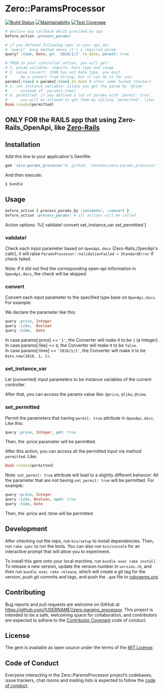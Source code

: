 # Zero::ParamsProcessor

[![Build Status](https://travis-ci.org/zhandao/zero-params_processor.svg?branch=test)](https://travis-ci.org/zhandao/zero-params_processor)
[![Maintainability](https://api.codeclimate.com/v1/badges/4d2fd3c04abf75a1158b/maintainability)](https://codeclimate.com/github/zhandao/zero-params_processor/maintainability)
[![Test Coverage](https://api.codeclimate.com/v1/badges/4d2fd3c04abf75a1158b/test_coverage)](https://codeclimate.com/github/zhandao/zero-params_processor/test_coverage)

```ruby
# declare aop callback which provided by zpp
before_action :process_params!

# if you defined following spec in your api doc
# `query!` bang method means it's a required param
query! :time, Date, gt: '2018/1/1'.to_date, permit: true

# THEN in your controller action, you will get:
# 1. param validate: require, Date type and range
# 2. value convert: JSON has not Date type, you must
#	   do a convert from String, but it can do it for you:
params[:time] = params[:time].to_date # after some format checkers
# 3. set instance variable: allows you get the param by `@time`
#      instead of `params[:time]`
# 4. permitted: if you defined a lot of params with `permit: true`,
#      you will be allowed to get them by calling `permitted`, like:
Book.create(permitted)
```

## ONLY FOR the RAILS app that using Zero-Rails_OpenApi, like [Zero-Rails](https://github.com/zhandao/zero-rails)

## Installation

Add this line to your application's Gemfile:

```ruby
gem 'zero-params_processor'#, github: 'zhandao/zero-params_processor'
```

And then execute:

    $ bundle

## Usage

```ruby
before_action { process_params_by :validate!, :convert }
before_action :process_params! # all actions will be called
```
Action options: %i[ validate! convert set_instance_var set_permitted ]

### validate!

Check each input parameter based on `OpenApi.docs` (Zero-Rails_OpenApi's cattr), it will
raise `ParamsProcessor::ValidationFailed < StandardError` if check failed.

Note: If it did not find the corresponding open-api information in `OpenApi.docs`,
the check will be skipped.

### convert

Convert each input parameter to the specified type base on `OpenApi.docs`. For example:

We declare the parameter like this:
```ruby
query :price, Integer
query :like,  Boolean
query :time,  Date
```
In case params[:price] == `'1'`, the Converter will make it to be `1` (a Integer).  
In case params[:like] == `0`, the Converter will make it to be `false`.  
In case params[:time] == `'2018/1/1'`, the Converter will make it to be `Date.new(2018, 1, 1)`.  

### set_instance_var

Let (converted) input parameters to be instance variables of the current controller.

After that, you can access the params value like: `@price`, `@like`, `@time`.

### set_permitted

Permit the parameters that having `permit: true` attribute in `OpenApi.docs`. Like this:

```ruby
query :price, Integer, pmt: true
```

Then, the :price parameter will be permitted.

After this action, you can access all the permitted input via method `permitted`. Like:

```ruby
Book.create(permitted)
```

Note: `not_permit: true` attribute will lead to a slightly different behavior: All the
parameter that are not having `not_permit: true` will be permitted. For example:

```ruby
query :price, Integer
query :like, Boolean, npmt: true
query :time, Date
```

Then, the :price and :time will be permitted.

## Development

After checking out the repo, run `bin/setup` to install dependencies. Then, run `rake spec` to run the tests. You can also run `bin/console` for an interactive prompt that will allow you to experiment.

To install this gem onto your local machine, run `bundle exec rake install`. To release a new version, update the version number in `version.rb`, and then run `bundle exec rake release`, which will create a git tag for the version, push git commits and tags, and push the `.gem` file to [rubygems.org](https://rubygems.org).

## Contributing

Bug reports and pull requests are welcome on GitHub at https://github.com/[USERNAME]/zero-params_processor. This project is intended to be a safe, welcoming space for collaboration, and contributors are expected to adhere to the [Contributor Covenant](http://contributor-covenant.org) code of conduct.

## License

The gem is available as open source under the terms of the [MIT License](https://opensource.org/licenses/MIT).

## Code of Conduct

Everyone interacting in the Zero::ParamsProcessor project’s codebases, issue trackers, chat rooms and mailing lists is expected to follow the [code of conduct](https://github.com/[USERNAME]/zero-params_processor/blob/master/CODE_OF_CONDUCT.md).
